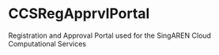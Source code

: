 # CCSRegApprvlPortal
Registration and Approval Portal used for the SingAREN Cloud Computational Services
